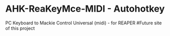 # AHK-ReaKeyMce-MIDI - Autohotkey
PC Keyboard to Mackie Control Universal (midi) - for REAPER
#Future site of this project
